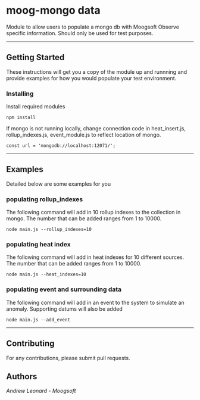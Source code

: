 # moog-mongo data
Module to allow users to populate a mongo db with Moogsoft Observe specific information. Should only be used for test purposes.

---
## Getting Started
These instructions will get you a copy of the module up and runnning and provide examples for how you would populate your test environment.

### Installing
Install required modules
```
npm install
```
If mongo is not running locally, change connection code in heat_insert.js, rollup_indexes.js, event_module.js to reflect location of mongo.

```
const url = 'mongodb://localhost:12071/';
```

---
## Examples
Detailed below are some examples for you

### populating rollup_indexes
The following command will add in 10 rollup indexes to the collection in mongo. The number that can be added ranges from 1 to 10000.

```
node main.js --rollup_indexes=10
```

### populating heat index
The following command will add in heat indexes for 10 different sources. The number that can be added ranges from 1 to 10000.

```
node main.js --heat_indexes=10
```

### populating event and surrounding data
The following command will add in an event to the system to simulate an anomaly. Supporting datums will also be added

```
node main.js --add_event
```

---
## Contributing
For any contributions, please submit pull requests.

## Authors
*Andrew Leonard* - *Moogsoft*
